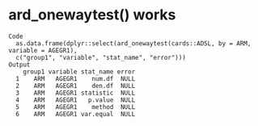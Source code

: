 # ard_onewaytest() works

    Code
      as.data.frame(dplyr::select(ard_onewaytest(cards::ADSL, by = ARM, variable = AGEGR1),
      c("group1", "variable", "stat_name", "error")))
    Output
        group1 variable stat_name error
      1    ARM   AGEGR1    num.df  NULL
      2    ARM   AGEGR1    den.df  NULL
      3    ARM   AGEGR1 statistic  NULL
      4    ARM   AGEGR1   p.value  NULL
      5    ARM   AGEGR1    method  NULL
      6    ARM   AGEGR1 var.equal  NULL

